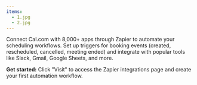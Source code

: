 ```yaml
---
items:
  - 1.jpg
  - 2.jpg
---
```


Connect Cal.com with 8,000+ apps through Zapier to automate your scheduling workflows. Set up triggers for booking events (created, rescheduled, cancelled, meeting ended) and integrate with popular tools like Slack, Gmail, Google Sheets, and more.

**Get started:** Click "Visit" to access the Zapier integrations page and create your first automation workflow.
